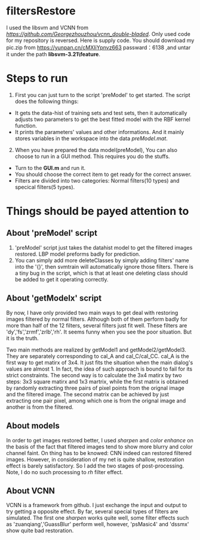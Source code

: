 # filtersRestore
I used the libsvm and VCNN from *https://github.com/Georgezhouzhou/vcnn_double-bladed*. Only used code for my repository is reversed.
Here is  supply code. You should download my pic.zip from https://yunpan.cn/cMXIiYpnvz663 passward：6138  ,and untar it under the path **libsvm-3.21\feature**.

# Steps to run
1. First you can just turn to the script 'preModel' to get started.
The script does the following things:
 - It gets the data-hist of training sets and test sets, then it automatically adjusts two parameters to  get the best fitted model with the RBF kernel function.
 - It prints the parameters' values and other informations. And it mainly stores variables in the workspace into the data *preModel.mat*.

2. When you have prepared the data model(preModel), You can also choose to run in a GUI method. This requires you do the stuffs.
 - Turn to the **GUI.m** and run it.
 - You should choose the correct item to get ready for the correct answer.
 - Filters are divided into two categories: Normal filters(10 types) and specical filters(5 types).  

  

# Things should be payed attention to
## About 'preModel' script
1. 'preModel' script just takes the datahist model to get the filtered images restored. LBP model preforms badly for prediction. 
2. You can simply add more deleteClasses by simply adding filters' name into the '{}', then svmtrain will automatically ignore those filters. There is a tiny bug in the script, which is that at least one deleting class should be added to get it operating correctly.

## About 'getModelx' script
By now, I have only provided two main ways to get deal with restoring images filtered by normal filters. Although both of them perform badly for more than half of the 12 filters, several filters just fit well. These filters are 'dy','fs','zrmf','zrlb','rh'. It seems funny when you see the poor situation. But it is the truth.

Two main methods are realized by getModel1 and getModel2/getModel3. They are separately corresponding to cal_A and cal_C/cal_CC. cal_A is the first way to get matirx of 3x4. It just fits the situation when the main dialog's values are almost 1. In fact, the idea of such approach is bound to fail for its strict constraints. The second way is to calculate the 3x4 matirx by two steps: 3x3 square matirx and 1x3 martrix, while the first matrix is  obtained by randomly extracting three pairs of pixel points from the orignal image and the filtered image. The second matrix can be achieved by just extracting one pair pixel, among which one is from the orignal image and another is from the filtered.

## About models
In order to get images restored better, I used *sharpen* and *color enhance* on the basis of the fact that filtered images tend to show more blurry and color channel faint. On thing has to be knowed: CNN indeed can restored filtered images. However, in consideration of my net is quite shallow, restoration effect is barely satisfactory. So I add the two stages of post-processing. Note, I do no such processing to *rh* filter effect.

## About VCNN
VCNN is a framework from github. I just exchange the input and output to try getting a opposite effect. By far, several special types of filters are simulated. The first one *sharpen* works quite well, some filter effects such as 'zuanqiang','GuassBlur' perform well, however, 'psMasic4' and 'dssmx' show quite bad restoration.




